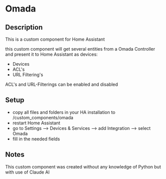 ﻿# Omada

## Description

This is a custom component for Home Assistant

this custom component will get several entities from a Omada Controller and present it to Home Assistant as devices:

- Devices
- ACL's
- URL Filtering's

ACL's and URL-Filterings can be enabled and disabled

## Setup

- copy all files and folders in your HA installation to /custom_components/omada
- restart Home Assistant
- go to Settings --> Devices & Services --> add Integration --> select Omada
- fill in the needed fields

## Notes

This custom component was created without any knowledge of Python but with use of Claude AI
